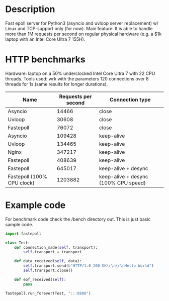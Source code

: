 # Description
Fast epoll server for Python3 (asyncio and uvloop server replacement) w/ Linux and TCP-support only (for now).
Main feature: It is able to handle more than 1M requests per second on regular physical hardware (e.g. a $1k laptop with an Intel Core Ultra 7 155H).

# HTTP benchmarks
Hardware: laptop on a 50% underclocked Intel Core Ultra 7 with 22 CPU threads.
Tools used: wrk with the parameters 120 connections over 8 threads for 1s (same results for longer durations).

| Name | Requests per second | Connection type |
| --- | --- | --- |
| Asyncio | 14466 | close |
| Uvloop | 30608 | close |
| Fastepoll | 76072 | close |
| Asyncio | 109428 | keep-alive |
| Uvloop | 134465 | keep-alive |
| Nginx | 347217 | keep-alive |
| Fastepoll | 408639 | keep-alive |
| Fastepoll | 645017 | keep-alive + desync |
| Fastepoll (100% CPU clock) | 1203882 | keep-alive + desync (100% CPU speed) |

# Example code
For benchmark code check the /bench directory out. This is just basic sample code.

```python
import fastepoll

class Test:
	def connection_made(self, transport):
		self.transport = transport

	def data_received(self, data):
		self.transport.send(b"HTTP/1.0 200 OK\r\n\r\nHello World")
		self.transport.close()

	def eof_received(self):
		pass

fastepoll.run_forever(Test, ":::8080")
```
